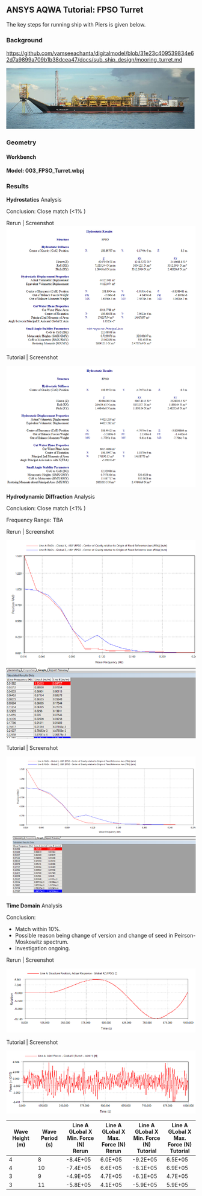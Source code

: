 ## ANSYS AQWA Tutorial: FPSO Turret

The key steps for running ship with Piers is given below.

### Background

<https://github.com/vamseeachanta/digitalmodel/blob/31e23c409539834e62d7a9899a709b1b38dcea47/docs/sub_ship_design/mooring_turret.md>

![External Turrent](external_turret.png)

### Geometry

#### Workbench

#### Model: 003_FPSO_Turret.wbpj

### Results

**Hydrostatics** Analysis

Conclusion: Close match (<1% )

Rerun | Screenshot
![alt text](003_hydrostatic.png)

Tutorial | Screenshot

![alt text](003_hydrostatic_tutorial.png)

**Hydrodynamic Diffraction** Analysis

Conclusion: Close match (<1% )

Frequency Range: TBA

Rerun | Screenshot

![alt text](image-1.png)

Tutorial | Screenshot

![alt text](003_RAOs_tutorial.png)

**Time Domain** Analysis

Conclusion:

- Match within 10%.
- Possible reason being change of version and change of seed in Peirson-Moskowitz spectrum.
- Investigation ongoing.

Rerun | Screenshot

![alt text](image-2.png)

Tutorial | Screenshot

![alt text](image-3.png)

| Wave Height (m) | Wave Period (s) | Line A GLobal X <br> Min. Force (N) <br> Rerun | Line A GLobal X <br> Max. Force (N) <br> Rerun| Line A GLobal X <br> Min. Force (N) <br> Tutorial | Line A GLobal X <br> Max. Force (N) <br> Tutorial|
|-----------------|-----------------|-----------------|-----------------|-----------------|-----------------|
| 4               | 8               | -8.4E+05      | 6.0E+05  | -9.2E+05      | 6.5E+05  |
| 4               | 10              | -7.4E+05    | 6.6E+05    |   -8.1E+05    | 6.9E+05    |
| 3               | 9               | -4.9E+05    | 4.7E+05    | -6.1E+05    | 4.7E+05    |
| 3               | 11              | -5.8E+05     | 4.1E+05   | -5.9E+05     | 5.9E+05   |
